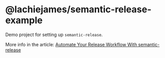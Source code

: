 # @lachiejames/semantic-release-example

Demo project for setting up `semantic-release`.

More info in the article: [Automate Your Release Workflow With semantic-release](https://lachiejames.com/semantic-release)
